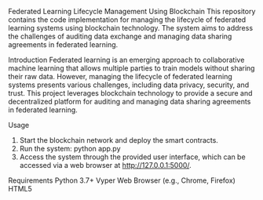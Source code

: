 Federated Learning Lifecycle Management Using Blockchain
This repository contains the code implementation for managing the lifecycle of federated learning systems using blockchain technology. The system aims to address the challenges of auditing data exchange and managing data sharing agreements in federated learning.

Introduction
Federated learning is an emerging approach to collaborative machine learning that allows multiple parties to train models without sharing their raw data. However, managing the lifecycle of federated learning systems presents various challenges, including data privacy, security, and trust. This project leverages blockchain technology to provide a secure and decentralized platform for auditing and managing data sharing agreements in federated learning.

Usage
1. Start the blockchain network and deploy the smart contracts.
2. Run the system: python app.py
3. Access the system through the provided user interface, which can be accessed via a web browser at http://127.0.0.1:5000/.

Requirements
Python 3.7+
Vyper
Web Browser (e.g., Chrome, Firefox)
HTML5
